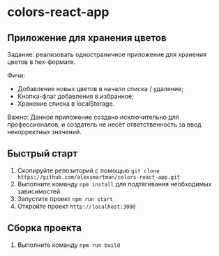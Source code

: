 # colors-react-app

## Приложение для хранения цветов

Задание: реализовать одностраничное приложение для хранения цветов в hex-формате.

Фичи:
* Добавление новых цветов в начало списка / удаление;
* Кнопка-флаг добавления в избранное;
* Хранение списка в localStorage.

Важно: Данное приложение создано исключительно для профессионалов, и создатель не несёт ответственность за ввод некорректных значений.

## Быстрый старт
1. Скопируйте репозиторий с помощью `git clone  https://github.com/alexsmartman/colors-react-app.git`
2. Выполните команду `npm install` для подтягивания необходимых зависимостей
3. Запустите проект `npm run start`
4. Откройте проект `http://localhost:3000`

## Сборка проекта
1. Выполните команду `npm run build`
